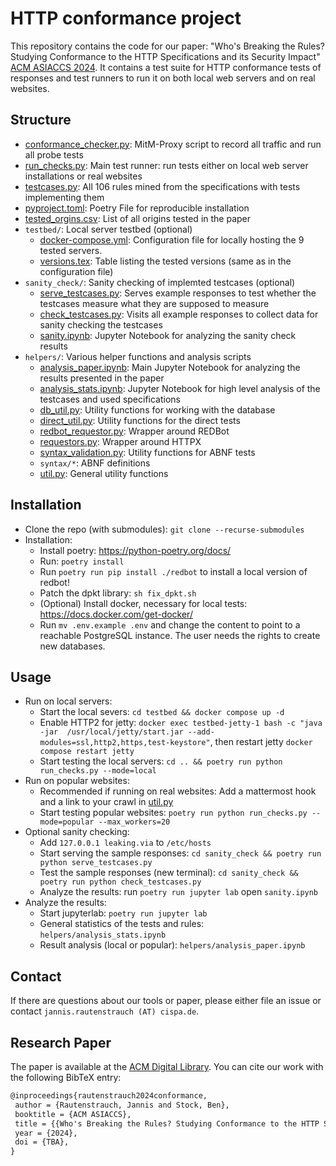 # HTTP conformance project
This repository contains the code for our paper: "Who's Breaking the Rules? Studying Conformance to the HTTP Specifications and its Security Impact" [ACM ASIACCS 2024](https://swag.cispa.saarland/papers/rautenstrauch2024conformance.pdf).
It contains a test suite for HTTP conformance tests of responses and test runners to run it on both local web servers and on real websites.

## Structure
- [conformance_checker.py](conformance_checker.py): MitM-Proxy script to record all traffic and run all probe tests
- [run_checks.py](run_checks.py): Main test runner: run tests either on local web server installations or real websites
- [testcases.py](testcases.py): All 106 rules mined from the specifications with tests implementing them
- [pyproject.toml](pyproject.toml): Poetry File for reproducible installation
- [tested_orgins.csv](tested_origins.csv): List of all origins tested in the paper
- `testbed/`: Local server testbed (optional)
    - [docker-compose.yml](testbed/docker-compose.yml): Configuration file for locally hosting the 9 tested servers.
    - [versions.tex](testbed/versions.tex): Table listing the tested versions (same as in the configuration file)
- `sanity_check/`: Sanity checking of implemted testcases (optional)
    - [serve_testcases.py](sanity_check/serve_testcases.py): Serves example responses to test whether the testcases measure what they are supposed to measure
    - [check_testcases.py](sanity_check/check_testcases.py): Visits all example responses to collect data for sanity checking the testcases
    - [sanity.ipynb](sanity_check/sanity.ipynb): Jupyter Notebook for analyzing the sanity check results
- `helpers/`: Various helper functions and analysis scripts
    - [analysis_paper.ipynb](helpers/analysis_paper.ipynb): Main Jupyter Notebook for analyzing the results presented in the paper
    - [analysis_stats.ipynb](helpers/analysis_stats.ipynb): Jupyter Notebook for high level analysis of the testcases and used specifications
    - [db_util.py](helpers/db_util.py): Utility functions for working with the database
    - [direct_util.py](helpers/direct_util.py): Utility functions for the direct tests
    - [redbot_requestor.py](helpers/redbot_requestor.py): Wrapper around REDBot
    - [requestors.py](helpers/requestors.py): Wrapper around HTTPX
    - [syntax_validation.py](helpers/syntax_validation.py): Utility functions for ABNF tests
    - `syntax/*`: ABNF definitions
    - [util.py](helpers/util.py): General utility functions

## Installation
- Clone the repo (with submodules): `git clone --recurse-submodules`
- Installation:
    - Install poetry: https://python-poetry.org/docs/
    - Run: `poetry install`
    - Run `poetry run pip install ./redbot` to install a local version of redbot!
    - Patch the dpkt library: `sh fix_dpkt.sh`
    - (Optional) Install docker, necessary for local tests: https://docs.docker.com/get-docker/
    - Run `mv .env.example .env` and change the content to point to a reachable PostgreSQL instance. The user needs the rights to create new databases.

## Usage
- Run on local servers:
    - Start the local severs: `cd testbed && docker compose up -d`
    - Enable HTTP2 for jetty: `docker exec testbed-jetty-1 bash -c "java -jar  /usr/local/jetty/start.jar --add-modules=ssl,http2,https,test-keystore"`, then restart jetty `docker compose restart jetty`
    - Start testing the local servers: `cd .. && poetry run python run_checks.py --mode=local`
- Run on popular websites:
    - Recommended if running on real websites: Add a mattermost hook and a link to your crawl in [util.py](helpers/util.py)
    - Start testing popular websites: `poetry run python run_checks.py --mode=popular --max_workers=20`
- Optional sanity checking:
    - Add `127.0.0.1 leaking.via` to `/etc/hosts`
    - Start serving the sample responses: `cd sanity_check && poetry run python serve_testcases.py`
    - Test the sample responses (new terminal): `cd sanity_check && poetry run python check_testcases.py`
    - Analyze the results: run `poetry run jupyter lab` open `sanity.ipynb`
- Analyze the results:
    - Start jupyterlab: `poetry run jupyter lab`
    - General statistics of the tests and rules: `helpers/analysis_stats.ipynb`
    - Result analysis (local or popular): `helpers/analysis_paper.ipynb`


## Contact

If there are questions about our tools or paper, please either file an issue or contact `jannis.rautenstrauch (AT) cispa.de`.

## Research Paper

The paper is available at the [ACM Digital Library](TODO). 
You can cite our work with the following BibTeX entry:
```latex
@inproceedings{rautenstrauch2024conformance,
 author = {Rautenstrauch, Jannis and Stock, Ben},
 booktitle = {ACM ASIACCS},
 title = {{Who's Breaking the Rules? Studying Conformance to the HTTP Specifications and its Security Impact}},
 year = {2024},
 doi = {TBA},
}
